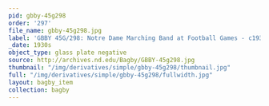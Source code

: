 ```yaml
---
pid: gbby-45g298
order: '297'
file_name: gbby-45g298.jpg
label: 'GBBY 45G/298: Notre Dame Marching Band at Football Games - c1930s'
_date: 1930s
object_type: glass plate negative
source: http://archives.nd.edu/Bagby/GBBY-45g298.jpg
thumbnail: "/img/derivatives/simple/gbby-45g298/thumbnail.jpg"
full: "/img/derivatives/simple/gbby-45g298/fullwidth.jpg"
layout: bagby_item
collection: bagby
---
```

